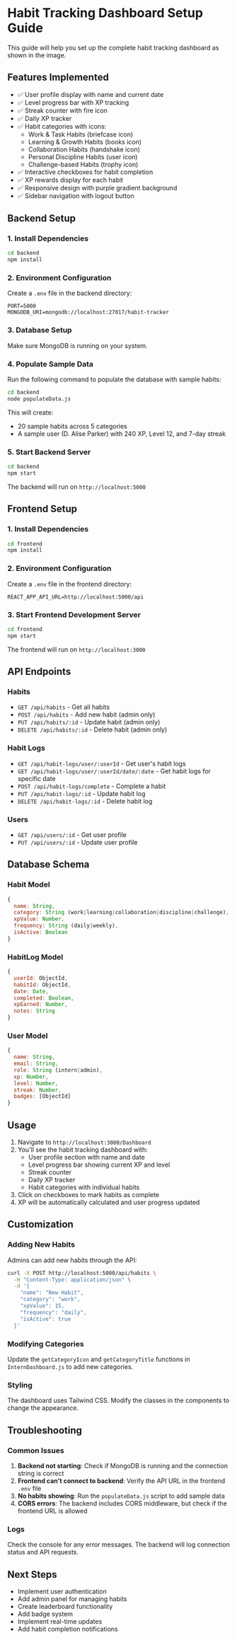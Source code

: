 # Habit Tracking Dashboard Setup Guide

This guide will help you set up the complete habit tracking dashboard as shown in the image.

## Features Implemented

- ✅ User profile display with name and current date
- ✅ Level progress bar with XP tracking
- ✅ Streak counter with fire icon
- ✅ Daily XP tracker
- ✅ Habit categories with icons:
  - Work & Task Habits (briefcase icon)
  - Learning & Growth Habits (books icon)
  - Collaboration Habits (handshake icon)
  - Personal Discipline Habits (user icon)
  - Challenge-based Habits (trophy icon)
- ✅ Interactive checkboxes for habit completion
- ✅ XP rewards display for each habit
- ✅ Responsive design with purple gradient background
- ✅ Sidebar navigation with logout button

## Backend Setup

### 1. Install Dependencies
```bash
cd backend
npm install
```

### 2. Environment Configuration
Create a `.env` file in the backend directory:
```env
PORT=5000
MONGODB_URI=mongodb://localhost:27017/habit-tracker
```

### 3. Database Setup
Make sure MongoDB is running on your system.

### 4. Populate Sample Data
Run the following command to populate the database with sample habits:
```bash
cd backend
node populateData.js
```

This will create:
- 20 sample habits across 5 categories
- A sample user (D. Alise Parker) with 240 XP, Level 12, and 7-day streak

### 5. Start Backend Server
```bash
cd backend
npm start
```

The backend will run on `http://localhost:5000`

## Frontend Setup

### 1. Install Dependencies
```bash
cd frontend
npm install
```

### 2. Environment Configuration
Create a `.env` file in the frontend directory:
```env
REACT_APP_API_URL=http://localhost:5000/api
```

### 3. Start Frontend Development Server
```bash
cd frontend
npm start
```

The frontend will run on `http://localhost:3000`

## API Endpoints

### Habits
- `GET /api/habits` - Get all habits
- `POST /api/habits` - Add new habit (admin only)
- `PUT /api/habits/:id` - Update habit (admin only)
- `DELETE /api/habits/:id` - Delete habit (admin only)

### Habit Logs
- `GET /api/habit-logs/user/:userId` - Get user's habit logs
- `GET /api/habit-logs/user/:userId/date/:date` - Get habit logs for specific date
- `POST /api/habit-logs/complete` - Complete a habit
- `PUT /api/habit-logs/:id` - Update habit log
- `DELETE /api/habit-logs/:id` - Delete habit log

### Users
- `GET /api/users/:id` - Get user profile
- `PUT /api/users/:id` - Update user profile

## Database Schema

### Habit Model
```javascript
{
  name: String,
  category: String (work|learning|collaboration|discipline|challenge),
  xpValue: Number,
  frequency: String (daily|weekly),
  isActive: Boolean
}
```

### HabitLog Model
```javascript
{
  userId: ObjectId,
  habitId: ObjectId,
  date: Date,
  completed: Boolean,
  xpEarned: Number,
  notes: String
}
```

### User Model
```javascript
{
  name: String,
  email: String,
  role: String (intern|admin),
  xp: Number,
  level: Number,
  streak: Number,
  badges: [ObjectId]
}
```

## Usage

1. Navigate to `http://localhost:3000/Dashboard`
2. You'll see the habit tracking dashboard with:
   - User profile section with name and date
   - Level progress bar showing current XP and level
   - Streak counter
   - Daily XP tracker
   - Habit categories with individual habits
3. Click on checkboxes to mark habits as complete
4. XP will be automatically calculated and user progress updated

## Customization

### Adding New Habits
Admins can add new habits through the API:
```bash
curl -X POST http://localhost:5000/api/habits \
  -H "Content-Type: application/json" \
  -d '{
    "name": "New Habit",
    "category": "work",
    "xpValue": 15,
    "frequency": "daily",
    "isActive": true
  }'
```

### Modifying Categories
Update the `getCategoryIcon` and `getCategoryTitle` functions in `InternDashboard.js` to add new categories.

### Styling
The dashboard uses Tailwind CSS. Modify the classes in the components to change the appearance.

## Troubleshooting

### Common Issues

1. **Backend not starting**: Check if MongoDB is running and the connection string is correct
2. **Frontend can't connect to backend**: Verify the API URL in the frontend `.env` file
3. **No habits showing**: Run the `populateData.js` script to add sample data
4. **CORS errors**: The backend includes CORS middleware, but check if the frontend URL is allowed

### Logs
Check the console for any error messages. The backend will log connection status and API requests.

## Next Steps

- Implement user authentication
- Add admin panel for managing habits
- Create leaderboard functionality
- Add badge system
- Implement real-time updates
- Add habit completion notifications 